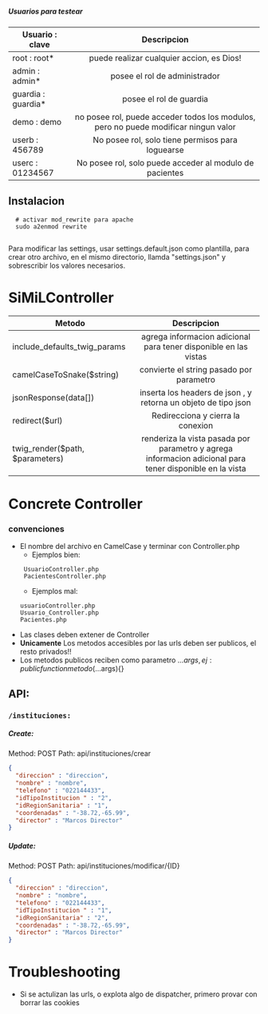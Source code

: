##### Usuarios para testear
| Usuario : clave       |  Descripcion             | 
| ------------- |:-------------:|
| root : root*  | puede realizar cualquier accion, es Dios! | 
| admin : admin* | posee el rol de administrador|  
| guardia : guardia* | posee el rol de guardia | 
| demo :  demo | no posee rol, puede acceder todos los modulos, pero no puede modificar ningun valor | 
| userb : 456789 | No posee rol, solo tiene permisos para loguearse |
| userc : 01234567 | No posee rol, solo puede acceder al modulo de pacientes  |


## Instalacion
```
  # activar mod_rewrite para apache
  sudo a2enmod rewrite


```
Para modificar las settings, usar settings.default.json como plantilla,
para crear otro archivo, en el mismo directorio, llamda "settings.json"
y sobrescribir los valores necesarios.


# SiMiLController
| Metodo        |  Descripcion             | 
| ------------- |:-------------:|
| include_defaults_twig_params   | agrega informacion adicional para tener disponible en las vistas | 
| camelCaseToSnake($string)  | convierte el string pasado por parametro|  
| jsonResponse(data[]) | inserta los headers de json , y retorna un objeto de tipo json | 
| redirect($url) | Redirecciona y cierra la conexion | 
| twig_render($path, $parameters) | renderiza la vista pasada por parametro y agrega informacion adicional para tener disponible en la vista |



# Concrete Controller
### convenciones
 - El nombre del archivo en CamelCase y terminar con Controller.php  
    - Ejemplos bien:
    ```
     UsuarioController.php 
     PacientesController.php
     ```
    - Ejemplos mal:     
    ``` 
    usuarioController.php 
    Usuario_Controller.php 
    Pacientes.php
     ```
 - Las clases deben extener de  Controller
 - **Unicamente** Los metodos accesibles por las urls deben ser publicos, el resto privados!!
 - Los metodos publicos reciben como parametro ...$args , ej : public function metodo(...$args){}
 

## API:

### `/instituciones:`
##### Create:  
Method: POST
Path: api/instituciones/crear
```json
{
  "direccion" : "direccion",
  "nombre" : "nombre",
  "telefono" : "022144433",
  "idTipoInstitucion " : "2",
  "idRegionSanitaria" : "1",
  "coordenadas" : "-38.72,-65.99",
  "director" : "Marcos Director"
}
```

##### Update:
Method: POST
Path: api/instituciones/modificar/{ID}

```json
{
  "direccion" : "direccion",
  "nombre" : "nombre",
  "telefono" : "022144433",
  "idTipoInstitucion " : "1",
  "idRegionSanitaria" : "2",
  "coordenadas" : "-38.72,-65.99",
  "director" : "Marcos Director"
}
```

# Troubleshooting

-  Si se actulizan las urls, o explota algo de dispatcher, primero provar con borrar las cookies




